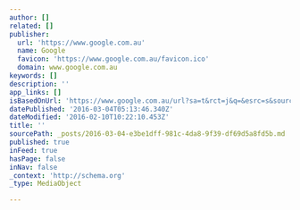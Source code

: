 ```yaml
---
author: []
related: []
publisher:
  url: 'https://www.google.com.au'
  name: Google
  favicon: 'https://www.google.com.au/favicon.ico'
  domain: www.google.com.au
keywords: []
description: ''
app_links: []
isBasedOnUrl: 'https://www.google.com.au/url?sa=t&rct=j&q=&esrc=s&source=web&cd=9&cad=rja&uact=8&ved=0ahUKEwis4ZDt_OzKAhXLHJoKHSybAK8QFgg3MAg&url=http%3A%2F%2Fwww.visitnsw.com%2Fdestinations%2Fcountry-nsw%2Fcowra-area%2Fcanowindra%2Fattractions%2Fperennialle-plants-nursery-and-garden&usg=AFQjCNHZYvX0ourHeZ49AOVKnkY2NVQ6mw&sig2=qTDomGRtkawR6EJaZKia6A'
datePublished: '2016-03-04T05:13:46.340Z'
dateModified: '2016-02-10T10:22:10.453Z'
title: ''
sourcePath: _posts/2016-03-04-e3be1dff-981c-4da8-9f39-df69d5a8fd5b.md
published: true
inFeed: true
hasPage: false
inNav: false
_context: 'http://schema.org'
_type: MediaObject

---
```

<article style=""></article>
